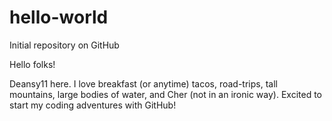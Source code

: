 # hello-world
Initial repository on GitHub

Hello folks!

Deansy11 here. I love breakfast (or anytime) tacos, road-trips, tall mountains, large bodies of water, and Cher (not in an ironic way). Excited to start my coding adventures with GitHub!
